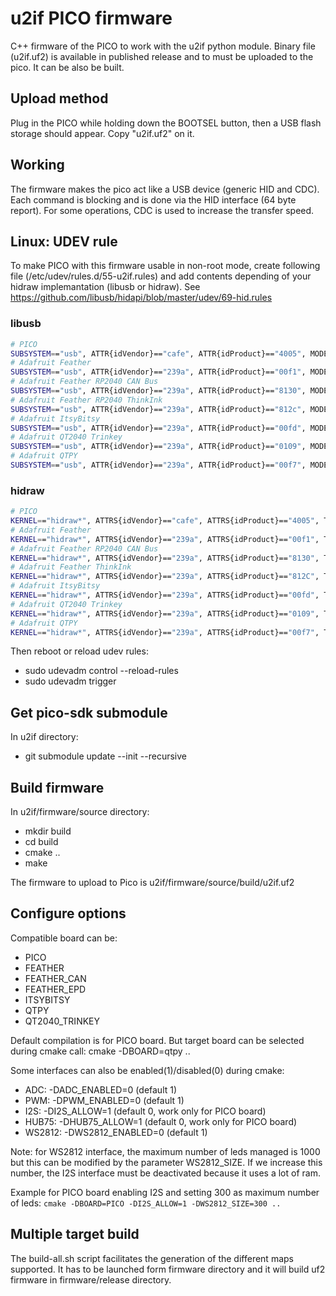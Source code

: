 # u2if PICO firmware

C++ firmware of the PICO to work with the u2if python module.
Binary file (u2if.uf2) is available in published release and to must be uploaded to the pico. It can be also be built.

## Upload method
Plug in the PICO while holding down the BOOTSEL button, then a USB flash storage should appear. Copy "u2if.uf2" on it.

## Working
The firmware makes the pico act like a USB device (generic HID and CDC). Each command is blocking and is done via the HID interface (64 byte report). For some operations, CDC is used to increase the transfer speed.

## Linux: UDEV rule
To make PICO with this firmware usable in non-root mode, create following file (/etc/udev/rules.d/55-u2if.rules) and add contents depending of your hidraw 
implemantation (libusb or hidraw). See https://github.com/libusb/hidapi/blob/master/udev/69-hid.rules

### libusb
```bash
# PICO
SUBSYSTEM=="usb", ATTR{idVendor}=="cafe", ATTR{idProduct}=="4005", MODE="0666"
# Adafruit Feather
SUBSYSTEM=="usb", ATTR{idVendor}=="239a", ATTR{idProduct}=="00f1", MODE="0666"
# Adafruit Feather RP2040 CAN Bus
SUBSYSTEM=="usb", ATTR{idVendor}=="239a", ATTR{idProduct}=="8130", MODE="0666"
# Adafruit Feather RP2040 ThinkInk
SUBSYSTEM=="usb", ATTR{idVendor}=="239a", ATTR{idProduct}=="812c", MODE="0666"
# Adafruit ItsyBitsy
SUBSYSTEM=="usb", ATTR{idVendor}=="239a", ATTR{idProduct}=="00fd", MODE="0666"
# Adafruit QT2040 Trinkey
SUBSYSTEM=="usb", ATTR{idVendor}=="239a", ATTR{idProduct}=="0109", MODE="0666"
# Adafruit QTPY
SUBSYSTEM=="usb", ATTR{idVendor}=="239a", ATTR{idProduct}=="00f7", MODE="0666"
```

### hidraw
```bash
# PICO
KERNEL=="hidraw*", ATTRS{idVendor}=="cafe", ATTRS{idProduct}=="4005", TAG+="uaccess", GROUP="plugdev", MODE="0660"
# Adafruit Feather
KERNEL=="hidraw*", ATTRS{idVendor}=="239a", ATTRS{idProduct}=="00f1", TAG+="uaccess", GROUP="plugdev", MODE="0660"
# Adafruit Feather RP2040 CAN Bus
KERNEL=="hidraw*", ATTRS{idVendor}=="239a", ATTRS{idProduct}=="8130", TAG+="uaccess", GROUP="plugdev", MODE="0660"
# Adafruit Feather ThinkInk
KERNEL=="hidraw*", ATTRS{idVendor}=="239a", ATTRS{idProduct}=="812C", TAG+="uaccess", GROUP="plugdev", MODE="0660"
# Adafruit ItsyBitsy
KERNEL=="hidraw*", ATTRS{idVendor}=="239a", ATTRS{idProduct}=="00fd", TAG+="uaccess", GROUP="plugdev", MODE="0660"
# Adafruit QT2040 Trinkey
KERNEL=="hidraw*", ATTRS{idVendor}=="239a", ATTRS{idProduct}=="0109", TAG+="uaccess", GROUP="plugdev", MODE="0660"
# Adafruit QTPY
KERNEL=="hidraw*", ATTRS{idVendor}=="239a", ATTRS{idProduct}=="00f7", TAG+="uaccess", GROUP="plugdev", MODE="0660"
```

Then reboot or reload udev rules:

 * sudo udevadm control --reload-rules
 * sudo udevadm trigger

## Get pico-sdk submodule
In u2if directory:
 - git submodule update --init --recursive

## Build firmware
In u2if/firmware/source directory:
 - mkdir build
 - cd build
 - cmake ..
 - make

The firmware to upload to Pico is u2if/firmware/source/build/u2if.uf2

## Configure options

Compatible board can be:
 - PICO
 - FEATHER
 - FEATHER_CAN
 - FEATHER_EPD
 - ITSYBITSY 
 - QTPY
 - QT2040_TRINKEY

Default compilation is for PICO board. But target board can be selected during cmake call: cmake -DBOARD=qtpy ..

 Some interfaces can also be enabled(1)/disabled(0) during cmake:
  - ADC:   -DADC_ENABLED=0 (default 1)
  - PWM:   -DPWM_ENABLED=0 (default 1)
  - I2S:   -DI2S_ALLOW=1   (default 0, work only for PICO board)
  - HUB75: -DHUB75_ALLOW=1   (default 0, work only for PICO board)
  - WS2812: -DWS2812_ENABLED=0 (default 1)

Note: for WS2812 interface, the maximum number of leds managed is 1000 but this can be modified by the parameter WS2812_SIZE. If we increase this number, the I2S interface must be deactivated because it uses a lot of ram.

Example for PICO board enabling I2S and setting 300 as maximum number of leds: ```cmake -DBOARD=PICO -DI2S_ALLOW=1 -DWS2812_SIZE=300 ..```

## Multiple target build
The build-all.sh script facilitates the generation of the different maps supported. It has to be launched form firmware directory and it will build uf2 firmware in firmware/release directory.
